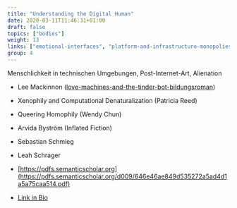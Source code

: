```yaml
---
title: "Understanding the Digital Human"
date: 2020-03-11T11:46:31+01:00
draft: false
topics: ["bodies"]
weight: 13
links: ["emotional-interfaces", "platform-and-infrastructure-monopolies"]
group: 4
---
```


Menschlichkeit in technischen Umgebungen, Post-Internet-Art, Alienation

- Lee Mackinnon ([love-machines-and-the-tinder-bot-bildungsroman](https://www.e-flux.com/journal/74/59802/love-machines-and-the-tinder-bot-bildungsroman/))
- Xenophily and Computational Denaturalization (Patricia Reed)
- Queering Homophily (Wendy Chun)

- Arvida Byström (Inflated Fiction)
- Sebastian Schmieg
- Leah Schrager

- [https://pdfs.semanticscholar.org](https://pdfs.semanticscholar.org/d009/646e46ae849d535272a5ad4d1a5a75caa514.pdf)
- [Link in Bio](https://mdbk.de/en/exhibitions/link-in-bio-kunst-nach-den-sozialen-medien/)
